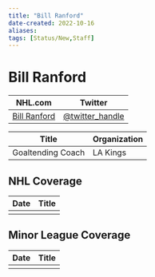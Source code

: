 ```yaml
---
title: "Bill Ranford"
date-created: 2022-10-16
aliases: 
tags: [Status/New,Staff]
---
```


# Bill Ranford

| NHL.com                                                       | Twitter                                 |
| ------------------------------------------------------------- | --------------------------------------- |
| [Bill Ranford](https://www.nhl.com/kings/team/coaching-staff) | [@twitter_handle](https://twitter.com/) |


| Title             | Organization |
| ----------------- | ------------ |
| Goaltending Coach | LA Kings     | 


## NHL  Coverage
| Date | Title |
| ---- | ----- |
|      |       |


## Minor League Coverage
| Date | Title |
| ---- | ----- |
|      |       |
